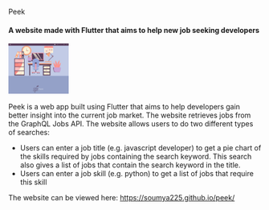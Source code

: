 Peek

#### A website made with Flutter that aims to help new job seeking developers

<img src="homepage_screenshot.png" alt="Screenshot of Peek homepage" style="height: 100px;"/>

Peek is a web app built using Flutter that aims to help developers gain better insight into the current job market. 
The website retrieves jobs from the GraphQL Jobs API. 
The website allows users to do two different types of searches:
- Users can enter a job title (e.g. javascript developer) to get a pie chart of the skills required by jobs containing the search keyword. This search also gives a list of jobs that contain the search keyword in the title.
- Users can enter a job skill (e.g. python) to get a list of jobs that require this skill

The website can be viewed here: https://soumya225.github.io/peek/
